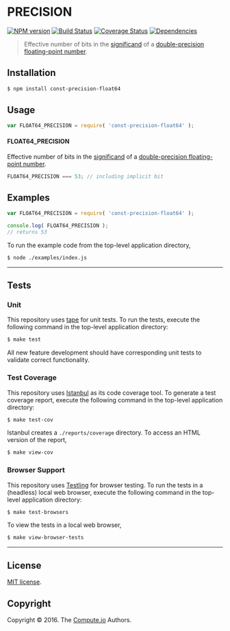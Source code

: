 PRECISION
===
[![NPM version][npm-image]][npm-url] [![Build Status][build-image]][build-url] [![Coverage Status][coverage-image]][coverage-url] [![Dependencies][dependencies-image]][dependencies-url]

> Effective number of bits in the [significand][significand] of a [double-precision floating-point number][ieee754].


## Installation

``` bash
$ npm install const-precision-float64
```


## Usage

``` javascript
var FLOAT64_PRECISION = require( 'const-precision-float64' );
```

#### FLOAT64_PRECISION

Effective number of bits in the [significand][significand] of a [double-precision floating-point number][ieee754].

``` javascript
FLOAT64_PRECISION === 53; // including implicit bit
```


## Examples

``` javascript
var FLOAT64_PRECISION = require( 'const-precision-float64' );

console.log( FLOAT64_PRECISION );
// returns 53
```

To run the example code from the top-level application directory,

``` bash
$ node ./examples/index.js
```


---
## Tests

### Unit

This repository uses [tape][tape] for unit tests. To run the tests, execute the following command in the top-level application directory:

``` bash
$ make test
```

All new feature development should have corresponding unit tests to validate correct functionality.


### Test Coverage

This repository uses [Istanbul][istanbul] as its code coverage tool. To generate a test coverage report, execute the following command in the top-level application directory:

``` bash
$ make test-cov
```

Istanbul creates a `./reports/coverage` directory. To access an HTML version of the report,

``` bash
$ make view-cov
```


### Browser Support

This repository uses [Testling][testling] for browser testing. To run the tests in a (headless) local web browser, execute the following command in the top-level application directory:

``` bash
$ make test-browsers
```

To view the tests in a local web browser,

``` bash
$ make view-browser-tests
```

<!-- [![browser support][browsers-image]][browsers-url] -->


---
## License

[MIT license](http://opensource.org/licenses/MIT).


## Copyright

Copyright &copy; 2016. The [Compute.io][compute-io] Authors.


[npm-image]: http://img.shields.io/npm/v/const-precision-float64.svg
[npm-url]: https://npmjs.org/package/const-precision-float64

[build-image]: http://img.shields.io/travis/const-io/precision-float64/master.svg
[build-url]: https://travis-ci.org/const-io/precision-float64

[coverage-image]: https://img.shields.io/codecov/c/github/const-io/precision-float64/master.svg
[coverage-url]: https://codecov.io/github/const-io/precision-float64?branch=master

[dependencies-image]: http://img.shields.io/david/const-io/precision-float64.svg
[dependencies-url]: https://david-dm.org/const-io/precision-float64

[dev-dependencies-image]: http://img.shields.io/david/dev/const-io/precision-float64.svg
[dev-dependencies-url]: https://david-dm.org/dev/const-io/precision-float64

[github-issues-image]: http://img.shields.io/github/issues/const-io/precision-float64.svg
[github-issues-url]: https://github.com/const-io/precision-float64/issues

[tape]: https://github.com/substack/tape
[istanbul]: https://github.com/gotwarlost/istanbul
[testling]: https://ci.testling.com

[ieee754]: https://en.wikipedia.org/wiki/IEEE_754-1985
[significand]: https://en.wikipedia.org/wiki/Significand
[compute-io]: https://github.com/compute-io
